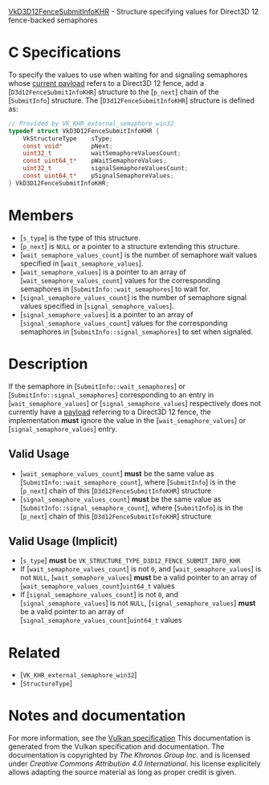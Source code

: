 [VkD3D12FenceSubmitInfoKHR](https://www.khronos.org/registry/vulkan/specs/1.3-extensions/man/html/VkD3D12FenceSubmitInfoKHR.html) - Structure specifying values for Direct3D 12 fence-backed semaphores

# C Specifications
To specify the values to use when waiting for and signaling semaphores whose
[current payload](https://www.khronos.org/registry/vulkan/specs/1.3-extensions/html/vkspec.html#synchronization-semaphores-importing) refers to a
Direct3D 12 fence, add a [`D3d12FenceSubmitInfoKHR`] structure to the
[`p_next`] chain of the [`SubmitInfo`] structure.
The [`D3d12FenceSubmitInfoKHR`] structure is defined as:
```c
// Provided by VK_KHR_external_semaphore_win32
typedef struct VkD3D12FenceSubmitInfoKHR {
    VkStructureType    sType;
    const void*        pNext;
    uint32_t           waitSemaphoreValuesCount;
    const uint64_t*    pWaitSemaphoreValues;
    uint32_t           signalSemaphoreValuesCount;
    const uint64_t*    pSignalSemaphoreValues;
} VkD3D12FenceSubmitInfoKHR;
```

# Members
- [`s_type`] is the type of this structure.
- [`p_next`] is `NULL` or a pointer to a structure extending this structure.
- [`wait_semaphore_values_count`] is the number of semaphore wait values specified in [`wait_semaphore_values`].
- [`wait_semaphore_values`] is a pointer to an array of [`wait_semaphore_values_count`] values for the corresponding semaphores in [`SubmitInfo::wait_semaphores`] to wait for.
- [`signal_semaphore_values_count`] is the number of semaphore signal values specified in [`signal_semaphore_values`].
- [`signal_semaphore_values`] is a pointer to an array of [`signal_semaphore_values_count`] values for the corresponding semaphores in [`SubmitInfo::signal_semaphores`] to set when signaled.

# Description
If the semaphore in [`SubmitInfo::wait_semaphores`] or
[`SubmitInfo::signal_semaphores`] corresponding to an entry in
[`wait_semaphore_values`] or [`signal_semaphore_values`] respectively does
not currently have a [payload](https://www.khronos.org/registry/vulkan/specs/1.3-extensions/html/vkspec.html#synchronization-semaphores-payloads)
referring to a Direct3D 12 fence, the implementation  **must**  ignore the value
in the [`wait_semaphore_values`] or [`signal_semaphore_values`] entry.
## Valid Usage
-  [`wait_semaphore_values_count`] **must**  be the same value as [`SubmitInfo::wait_semaphore_count`], where [`SubmitInfo`] is in the [`p_next`] chain of this [`D3d12FenceSubmitInfoKHR`] structure
-  [`signal_semaphore_values_count`] **must**  be the same value as [`SubmitInfo::signal_semaphore_count`], where [`SubmitInfo`] is in the [`p_next`] chain of this [`D3d12FenceSubmitInfoKHR`] structure

## Valid Usage (Implicit)
-  [`s_type`] **must**  be `VK_STRUCTURE_TYPE_D3D12_FENCE_SUBMIT_INFO_KHR`
-    If [`wait_semaphore_values_count`] is not `0`, and [`wait_semaphore_values`] is not `NULL`, [`wait_semaphore_values`] **must**  be a valid pointer to an array of [`wait_semaphore_values_count`]`uint64_t` values
-    If [`signal_semaphore_values_count`] is not `0`, and [`signal_semaphore_values`] is not `NULL`, [`signal_semaphore_values`] **must**  be a valid pointer to an array of [`signal_semaphore_values_count`]`uint64_t` values

# Related
- [`VK_KHR_external_semaphore_win32`]
- [`StructureType`]

# Notes and documentation
For more information, see the [Vulkan specification](https://www.khronos.org/registry/vulkan/specs/1.3-extensions/html/vkspec.html)
This documentation is generated from the Vulkan specification and documentation.
The documentation is copyrighted by *The Khronos Group Inc.* and is licensed under *Creative Commons Attribution 4.0 International*.
his license explicitely allows adapting the source material as long as proper credit is given.
        